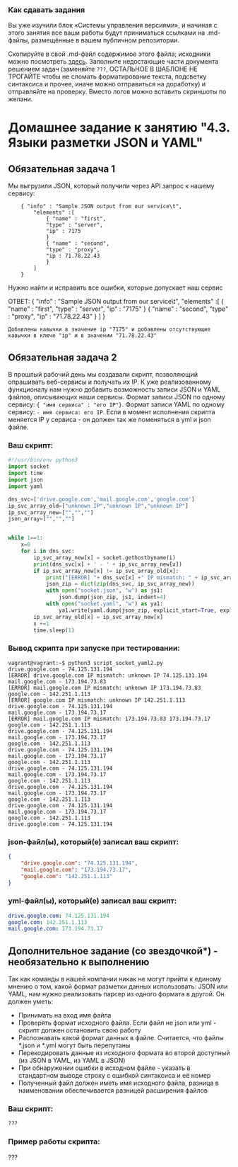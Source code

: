 ### Как сдавать задания

Вы уже изучили блок «Системы управления версиями», и начиная с этого занятия все ваши работы будут приниматься ссылками на .md-файлы, размещённые в вашем публичном репозитории.

Скопируйте в свой .md-файл содержимое этого файла; исходники можно посмотреть [здесь](https://raw.githubusercontent.com/netology-code/sysadm-homeworks/devsys10/04-script-03-yaml/README.md). Заполните недостающие части документа решением задач (заменяйте `???`, ОСТАЛЬНОЕ В ШАБЛОНЕ НЕ ТРОГАЙТЕ чтобы не сломать форматирование текста, подсветку синтаксиса и прочее, иначе можно отправиться на доработку) и отправляйте на проверку. Вместо логов можно вставить скриншоты по желани.

# Домашнее задание к занятию "4.3. Языки разметки JSON и YAML"


## Обязательная задача 1
Мы выгрузили JSON, который получили через API запрос к нашему сервису:
```
    { "info" : "Sample JSON output from our service\t",
        "elements" :[
            { "name" : "first",
            "type" : "server",
            "ip" : 7175 
            }
            { "name" : "second",
            "type" : "proxy",
            "ip : 71.78.22.43
            }
        ]
    }
```
  Нужно найти и исправить все ошибки, которые допускает наш сервис
  
  ОТВЕТ:
  { "info" : "Sample JSON output from our service\t",
        "elements" :[
            { "name" : "first",
            "type" : "server",
            "ip" : "7175"
            }
            { "name" : "second",
            "type" : "proxy",
            "ip" : "71.78.22.43"
            }
        ]
    }
    
    Добавлены кавычки в значение ip "7175" и добавлены отсутствующие кавычки в ключе "ip" и в значении "71.78.22.43"

## Обязательная задача 2
В прошлый рабочий день мы создавали скрипт, позволяющий опрашивать веб-сервисы и получать их IP. К уже реализованному функционалу нам нужно добавить возможность записи JSON и YAML файлов, описывающих наши сервисы. Формат записи JSON по одному сервису: `{ "имя сервиса" : "его IP"}`. Формат записи YAML по одному сервису: `- имя сервиса: его IP`. Если в момент исполнения скрипта меняется IP у сервиса - он должен так же поменяться в yml и json файле.

### Ваш скрипт:
```python
#!/usr/bin/env python3
import socket
import time
import json
import yaml

dns_svc=['drive.google.com','mail.google.com','google.com']
ip_svc_array_old=["unknown IP","unknown IP","unknown IP"]
ip_svc_array_new=["","",""]
json_array=["","",""]


while 1==1:
    x=0
    for i in dns_svc:
        ip_svc_array_new[x] = socket.gethostbyname(i)
        print(dns_svc[x] + ' - ' + ip_svc_array_new[x])
        if ip_svc_array_new[x] != ip_svc_array_old[x]:
            print("[ERROR] "+ dns_svc[x] +" IP mismatch: " + ip_svc_array_old[x] + " " + ip_svc_array_new[x])
            json_zip = dict(zip(dns_svc, ip_svc_array_new))
            with open("socket.json", "w") as js1:
                json.dump(json_zip, js1, indent=4)
            with open("socket.yaml", "w") as ya1:
                ya1.write(yaml.dump(json_zip, explicit_start=True, explicit_end=True))
        ip_svc_array_old[x] = ip_svc_array_new[x]
        x +=1
        time.sleep(1)
```

### Вывод скрипта при запуске при тестировании:
```
vagrant@vagrant:~$ python3 script_socket_yaml2.py
drive.google.com - 74.125.131.194
[ERROR] drive.google.com IP mismatch: unknown IP 74.125.131.194
mail.google.com - 173.194.73.83
[ERROR] mail.google.com IP mismatch: unknown IP 173.194.73.83
google.com - 142.251.1.113
[ERROR] google.com IP mismatch: unknown IP 142.251.1.113
drive.google.com - 74.125.131.194
mail.google.com - 173.194.73.17
[ERROR] mail.google.com IP mismatch: 173.194.73.83 173.194.73.17
google.com - 142.251.1.113
drive.google.com - 74.125.131.194
mail.google.com - 173.194.73.17
google.com - 142.251.1.113
drive.google.com - 74.125.131.194
mail.google.com - 173.194.73.17
google.com - 142.251.1.113
drive.google.com - 74.125.131.194
mail.google.com - 173.194.73.17
google.com - 142.251.1.113
drive.google.com - 74.125.131.194
mail.google.com - 173.194.73.17
google.com - 142.251.1.113
drive.google.com - 74.125.131.194
mail.google.com - 173.194.73.17
google.com - 142.251.1.113
drive.google.com - 74.125.131.194
```

### json-файл(ы), который(е) записал ваш скрипт:
```json
{
    "drive.google.com": "74.125.131.194",
    "mail.google.com": "173.194.73.17",
    "google.com": "142.251.1.113"
}
```

### yml-файл(ы), который(е) записал ваш скрипт:
```yaml
drive.google.com: 74.125.131.194
google.com: 142.251.1.113
mail.google.com: 173.194.73.17
```

## Дополнительное задание (со звездочкой*) - необязательно к выполнению

Так как команды в нашей компании никак не могут прийти к единому мнению о том, какой формат разметки данных использовать: JSON или YAML, нам нужно реализовать парсер из одного формата в другой. Он должен уметь:
   * Принимать на вход имя файла
   * Проверять формат исходного файла. Если файл не json или yml - скрипт должен остановить свою работу
   * Распознавать какой формат данных в файле. Считается, что файлы *.json и *.yml могут быть перепутаны
   * Перекодировать данные из исходного формата во второй доступный (из JSON в YAML, из YAML в JSON)
   * При обнаружении ошибки в исходном файле - указать в стандартном выводе строку с ошибкой синтаксиса и её номер
   * Полученный файл должен иметь имя исходного файла, разница в наименовании обеспечивается разницей расширения файлов

### Ваш скрипт:
```python
???
```

### Пример работы скрипта:
???
